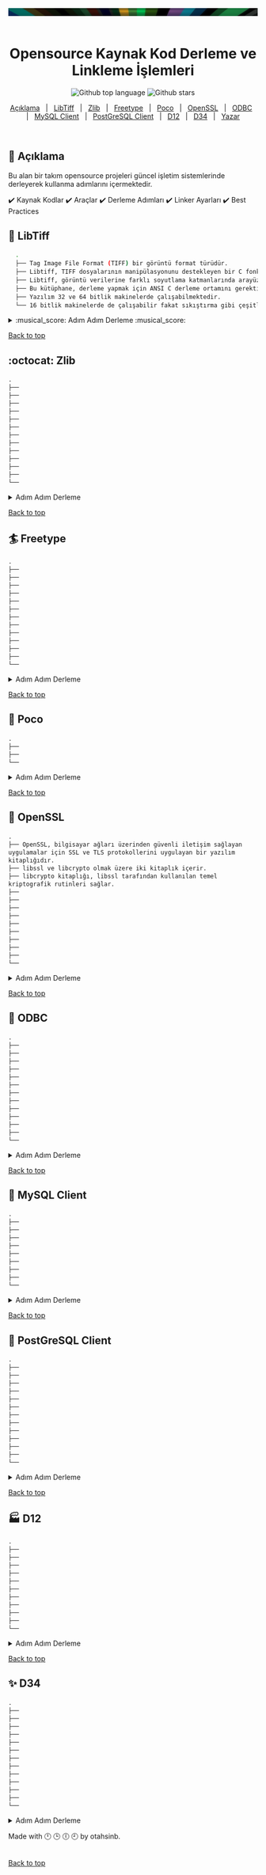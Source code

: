 
<div class="cat" id="top"> 
  <img src="./img_s.png" alt="cizgimmm">
  &#xa0;
</div>
<h1 align="center">Opensource Kaynak Kod Derleme ve Linkleme İşlemleri</h1>

<p align="center">
  <img alt="Github top language" src="https://img.shields.io/github/languages/top/otahsinb/BUILDING-OPENSOURCECODE">
  <img alt="Github stars" src="https://img.shields.io/github/stars/otahsinb/BUILDING-OPENSOURCECODE" />
</p>


<p align="center">
  <a href="#dart-açıklama">Açıklama</a> &#xa0; | &#xa0; 
  <a href="#sparkler-libtiff">LibTiff</a> &#xa0; | &#xa0;
  <a href="#octocat-zlib">Zlib</a> &#xa0; | &#xa0;
  <a href="#surfer-freetype">Freetype</a> &#xa0; | &#xa0;
  <a href="#dizzy-poco">Poco</a> &#xa0; | &#xa0;
  <a href="#art-openssl">OpenSSL</a> &#xa0; | &#xa0;
  <a href="#twisted_rightwards_arrows-odbc">ODBC</a> &#xa0; | &#xa0;
  <a href="#fish_cake-mysql-client">MySQL Client</a> &#xa0; | &#xa0;
  <a href="#dvd-postgresql-client">PostGreSQL Client</a> &#xa0; | &#xa0;
  <a href="#factory-d12">D12</a> &#xa0; | &#xa0;
  <a href="#sparkles-d34">D34</a> &#xa0; | &#xa0;
  <a href="https://github.com/otahsinb" target="_blank">Yazar</a>
</p>

<br>

## :dart: Açıklama ##

 Bu alan bir takım opensource projeleri güncel işletim sistemlerinde derleyerek kullanma adımlarını içermektedir.
 
:heavy_check_mark: Kaynak Kodlar :heavy_check_mark: Araçlar :heavy_check_mark: Derleme Adımları :heavy_check_mark: Linker Ayarları :heavy_check_mark: Best Practices

## :sparkler: LibTiff ##
 
  ```sh
    .
    ├── Tag Image File Format (TIFF) bir görüntü format türüdür.
    ├── Libtiff, TIFF dosyalarının manipülasyonunu destekleyen bir C fonksiyonları kümesidir (bir kütüphanedir).
    ├── Libtiff, görüntü verilerine farklı soyutlama katmanlarında arayüzler sağlar. 
    ├── Bu kütüphane, derleme yapmak için ANSI C derleme ortamını gerektirir ve kullanım için de bir ANSI C ortamını varsayar.
    ├── Yazılım 32 ve 64 bitlik makinelerde çalışabilmektedir.
    └── 16 bitlik makinelerde de çalışabilir fakat sıkıştırma gibi çeşitli yetenekler kısıtlanmış olacaktır.
  
  ```

<details>
  <summary> :musical_score: Adım Adım Derleme :musical_score: </summary> <br />
   
  |:musical_score:|   Linkten (http://www.libtiff.org/) Kaynak Kodları İndiriniz...🡓🡓🡓    |
  | ------- | --- |
  
  |:musical_score:|   Microsoft Visual Studio C++ 2022 kurulumunu yapınız.    |
  | ------- | --- |
  
  |:musical_score:|   Zip veya Tar.gz olarak indirilen LibTiff dosyasını WinRar benzeri bir yardımcı program ile açılarak extract ediniz. |
  | ------- | --- |
  
  |:musical_score:|   ' x64 Native Tools Command Prompt for VS 2022 ' programı açılarak  LibTiff'in açıldığı klasöre komut satırından gidilir. |
  | ------- | --- |
  | :musical_score: | Bu alanda <code style="color : fuchsia">BuildFolder\tiff-4.5.0</code> açılacaktır. |

  |:musical_score:|   ' x64 Native Tools Command Prompt for VS 2022 ' içinden aşağıdaki komutlar sırası ile çağrılır.🡓🡓🡓 |
  | ------- | --- |
  |         |  :arrow_forward:  ``` mkdir buildx86 ``` |
  |         |  :arrow_forward:  ``` cd buildx86 ``` |
  |         |  :arrow_forward:  ``` cmake .. ``` |
  |         |  :arrow_forward:  ``` cmake --build . --config Release ``` |
  
  |:musical_score:| Yukarıdaki komutlar ile build tree oluşturuldu ve ```buildx86\libtiff\Debug``` alanında lib ve dll uzantılı dosyalar üretildi. |
  | ------- | --- |
  |:musical_score:| ```BuildFolder\tiff-4.5.0\demo``` alanına *lib* ve *include* isimli klasörler açınız. |
  |:musical_score:| ```buildx86\libtiff\Debug``` alanındaki dosyalarını *lib* klasörünün içine kopyalayınız.|
  |:musical_score:| ```BuildFolder\tiff-4.5.0\libtiff``` içindeki dosyalarını *include* klasörünün içine kopyalayınız.|
  |:musical_score:| ```BuildFolder\tiff-4.5.0\out\build\x64-Debug\libtiff``` içindeki *tif_config.h* ve *tiffconf.h* isimli dosyaları *include* klasörünün içine kopyalayınız.|
  |:musical_score:|  Windows geliştirme ortamı için derleme işlemi tamamlanmıştır. |
  
  |:musical_score:|  Programın çalışmasını kontrol etmek için ```BuildFolder\tiff-4.5.0\demo\demo.cxx``` isimli bir dosya açınız . |
  | ------- | --- |
  |:musical_score:|  Aşağıdaki kodu kopyalayarak *demo.cxx* dosyası içine koyunuz. |
  
  ```c
#include <stdio.h>
#include "tiffio.h"

int main(int argc, const char* argv[])
{
    if (argc < 2) {
        printf("Usage: demo [TIFF file]\n");
        return 0;
    }
    const char* pszImageFile = argv[1];
    TIFF* tif = TIFFOpen(pszImageFile, "r");
    if (tif) {
        uint32 imageWidth, imageLength;
        uint16 compression;
        TIFFGetField(tif, TIFFTAG_IMAGEWIDTH, &imageWidth);
        TIFFGetField(tif, TIFFTAG_IMAGELENGTH, &imageLength);
        TIFFGetField(tif, TIFFTAG_COMPRESSION, &compression);
        printf("imageWidth %d, imageLength %d \n\n", imageWidth, imageLength);
        switch(compression) {
            case COMPRESSION_LZW:
                printf("COMPRESSION_LZW \n\n");
                break;
            case COMPRESSION_OJPEG:
                printf("COMPRESSION_OJPEG \n\n");
                break;
            case COMPRESSION_JPEG:
                printf("COMPRESSION_JPEG \n\n");
                break;
        }
        TIFFClose(tif);
    }
    return 0;
}
  ```
                 
  |:musical_score:|  Yukarıdaki kodun derlendiğini görmek için ```BuildFolder\tiff-4.5.0\demo\CMakeLists.txt``` isimli bir dosya açınız . |
  | ------- | --- |
  |:musical_score:|  Aşağıdaki kodu kopyalayarak *CMakeLists.txt* dosyası içine koyunuz. |

  ```c
  cmake_minimum_required (VERSION 2.6)
  project (demo)
  MESSAGE( STATUS "PROJECT_NAME: " ${PROJECT_NAME} )
                 
  link_directories("${PROJECT_SOURCE_DIR}/lib") 
  include_directories("${PROJECT_SOURCE_DIR}/include/")
                 
  # Add the executable
  add_executable(demo demo.cxx)
  target_link_libraries (demo "tiff")
  add_custom_command(TARGET demo POST_BUILD 
          COMMAND ${CMAKE_COMMAND} -E copy_if_different
          "${PROJECT_SOURCE_DIR}/lib/tiff.dll"              
          $<TARGET_FILE_DIR:demo>)
  ```
  
  
  |:musical_score:|  Developer Command Promptta ```BuildFolder\tiff-4.5.0\demo``` alanına gelerek aşağıdaki komutları sıra ile çalıştırınız. |
  | ------- | --- |
  |         |  :arrow_forward: ``` mkdir build ``` |
  |         |  :arrow_forward: ``` cd build ``` |
  |         |  :arrow_forward:  ``` cmake .. ``` |
  |         |  :arrow_forward:  ``` cmake --build . ``` |

  
  |:musical_score:|   **demo.exe** dosyasının olduğu klasör yolu gösterilerek aşağıdaki komutu örnek görüntülerde deneyiniz.  |
  | ------- | --- |
  |        |  :arrow_forward:   ``` BuildFolder\tiff-4.5.0\demo\build\Debug\demo.exe BuildFolder\tiff-4.5.0\demo\with_color_table.tif ``` |
  | Çıktı: |  imageWidth 162, imageLength 150 |
  |        |  :arrow_forward:  ``` BuildFolder\tiff-4.5.0\demo\build\Debug\demo.exe BuildFolder\tiff-4.5.0\demo\rgb_with_mask.tif ``` |
  | Çıktı: | ![rgb_with_mask tif](./img/result_rgb_with_mask.tif.JPG)   |
  |:musical_score:|   Projenizin external alanına yukarıdaki *lib* ve *include* klasörlerini eklediğinizde kullanıma hazırdır.  |
         
</details>


<a href="#top">Back to top</a>

## :octocat: Zlib ##

    .
    ├── 
    ├── 
    ├── 
    ├── 
    ├── 
    ├── 
    ├── 
    ├── 
    ├── 
    ├── 
    ├── 
    ├── 
    └── 


<details>
  
  <summary> Adım Adım Derleme </summary> <br />
  
  :musical_score: Kaynak Kodları (Aşağıdaki Linkten Kaynak Kodları İndiriniz...🡓🡓🡓)
 
</details>


<a href="#top">Back to top</a>

## :surfer: Freetype ##

    .
    ├── 
    ├── 
    ├── 
    ├── 
    ├── 
    ├── 
    ├── 
    ├── 
    ├── 
    ├── 
    ├── 
    ├── 
    └── 


<details>
  
  <summary> Adım Adım Derleme </summary> <br />
  
  :musical_score: Kaynak Kodları (Aşağıdaki Linkten Kaynak Kodları İndiriniz...🡓🡓🡓)
   
</details>


<a href="#top">Back to top</a>

## :dizzy: Poco ##

    .
    ├── 
    ├── 
    └── 


<details>
  
  <summary> Adım Adım Derleme </summary> <br />
  
  :musical_score: Kaynak Kodları (Aşağıdaki Linkten Kaynak Kodları İndiriniz...🡓🡓🡓)
   
</details>

<a href="#top">Back to top</a>

## :art: OpenSSL ##

    .
    ├── OpenSSL, bilgisayar ağları üzerinden güvenli iletişim sağlayan uygulamalar için SSL ve TLS protokollerini uygulayan bir yazılım kitaplığıdır.
    ├── libssl ve libcrypto olmak üzere iki kitaplık içerir.
    ├── libcrypto kitaplığı, libssl tarafından kullanılan temel kriptografik rutinleri sağlar.
    ├── 
    ├── 
    ├── 
    ├── 
    ├── 
    ├── 
    ├── 
    ├── 
    ├── 
    └── 


<details>
  
  <summary> Adım Adım Derleme </summary> <br />
  
   |:musical_score:|   OpenSSL açık kaynaktır ve kaynak kodu OpenSSL resmi web sitesinde mevcuttur ( https://www.openssl.org )   |
  | ------- | --- |
  
  |:musical_score:|   OpenSSL kaynak paketini ( openssl-1.1.1o.tar.gz ) indirin ve C:\local\src gibi yerel dizine açın.    |
  | ------- | --- |
  
  |:musical_score:|    Strawberry Perl kurulur (https://strawberryperl.com/) : Microsoft Windows için bir perl ortamı (OpenSSL oluşturmak için gereklidir)   |
  | ------- | --- |
  
  |:musical_score:|    Netwide Assembler (NASM) kurulur (https://www.nasm.us/) : x86 CPU mimarisi için bir derleyici (OpenSSL oluşturmak için gereklidir)   |
  | ------- | --- |
  
  |:musical_score:|    Perl ve NASM dizini Path ortam değişkenine eklenmelidir. |
  | ------- | --- |
  |:musical_score:| ![openssl-env-vars JPG](./img/openssl-env-vars.JPG)    |
  
  |:musical_score:|   ' x64 Native Tools Command Prompt for VS 2022 ' programı açılır ve aşağıdaki komutlar sırası ile çağrılır.  |
  | ------- | --- |
   |         |  :arrow_forward: ``` perl -v ``` |
  |         |  :arrow_forward: ``` ... ``` |
  |         |  :arrow_forward:  ``` nasm -v ``` |
  |:musical_score:| ![perl-setts JPG](./img/perl-setts.JPG)    |
  
  |:musical_score:|    Önceki adımlarda, tüm dosyalar openssl-1.1.1.o dizinine çıkarılmıştı. Dizininizi C:\local\src\ openssl-1.1.1.o olarak değiştirin    |
  | ------- | --- |
  |:musical_score:| ![perl-setts-chng-pths JPG](./img/perl-setts-chng-pths.JPG)    |
  
  |:musical_score:|   Ardından, OpenSSL kaynak paketini yapılandırmak için  config komutunu çalıştırın.    |
  | ------- | --- |
  |         |  :arrow_forward: ``` perl Configure VC-WIN64A --prefix=c:\local\openssl1.1.1 ``` |
  |:musical_score:| ![perl-setts-success JPG](./img/perl-setts-success.JPG)    |
  
  |:musical_score:|   OpenSSL kitaplıklarını (libcrypto ve libssl) ve OpenSSL ikilisini (openssl) oluşturmak için  nmake komutunu çalıştırın .    |
  | ------- | --- |
  |         |  :arrow_forward: ``` nmake ``` |
  |:musical_score:| ![open-ssl-nmake JPG](./img/open-ssl-nmake.JPG)    |
  
  
  |:musical_score:|       |
  | ------- | --- |
  
  |:musical_score:|       |
  | ------- | --- |
  
  
   
</details>


<a href="#top">Back to top</a>


## :twisted_rightwards_arrows: ODBC ##

    .
    ├── 
    ├── 
    ├── 
    ├── 
    ├── 
    ├── 
    ├── 
    ├── 
    ├── 
    ├── 
    ├── 
    ├── 
    └── 



<details>
  
  <summary> Adım Adım Derleme </summary> <br />
  
  :musical_score: Kaynak Kodları (Aşağıdaki Linkten Kaynak Kodları İndiriniz...🡓🡓🡓)

  
</details>


<a href="#top">Back to top</a>


## :fish_cake: MySQL Client ##

    .
    ├── 
    ├── 
    ├── 
    ├── 
    ├── 
    ├── 
    ├── 
    ├── 
    └── 
    

<details>
  
  <summary> Adım Adım Derleme </summary> <br />
  
  :musical_score: Kaynak Kodları (Aşağıdaki Linkten Kaynak Kodları İndiriniz...🡓🡓🡓)
  ```sh
  https://hackingcpp.com/cpp/cheat_sheets.html
  ```
  
</details>
  
<a href="#top">Back to top</a>

## :dvd: PostGreSQL Client ##

    .
    ├── 
    ├── 
    ├── 
    ├── 
    ├── 
    ├── 
    ├── 
    ├── 
    ├── 
    ├── 
    ├── 
    ├── 
    └── 


<details>
  
  <summary> Adım Adım Derleme </summary> <br />
  
  :musical_score: Kaynak Kodları (Aşağıdaki Linkten Kaynak Kodları İndiriniz...🡓🡓🡓)
  ```sh
  https://hackingcpp.com/cpp/cheat_sheets.html
  ```
  
</details>


<a href="#top">Back to top</a>

## :factory: D12 ##

    .
    ├── 
    ├── 
    ├── 
    ├── 
    ├── 
    ├── 
    ├── 
    ├── 
    ├── 
    ├── 
    └── 


<details>
  
  <summary> Adım Adım Derleme </summary> <br />
  
  :musical_score: Kaynak Kodları (Aşağıdaki Linkten Kaynak Kodları İndiriniz...🡓🡓🡓)
  ```sh
  https://hackingcpp.com/cpp/cheat_sheets.html
  ```
  
</details>

<a href="#top">Back to top</a>

## :sparkles: D34 ##

    .
    ├── 
    ├── 
    ├── 
    ├── 
    ├── 
    ├── 
    ├── 
    ├── 
    ├── 
    ├── 
    ├── 
    ├── 
    └── 


<details>
  
  <summary> Adım Adım Derleme </summary> <br />
  
  :musical_score: Kaynak Kodları (Aşağıdaki Linkten Kaynak Kodları İndiriniz...🡓🡓🡓)
  ```sh
  https://hackingcpp.com/cpp/cheat_sheets.html
  ```
  
</details>

Made with :clock12: :clock3:  :clock6:  :clock9: by otahsinb.\
&#xa0;

<a href="#top">Back to top</a>
